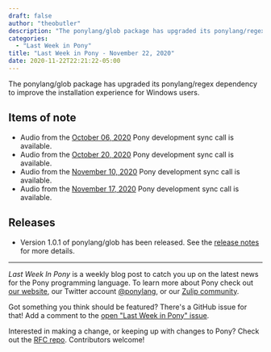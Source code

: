 ```yaml
---
draft: false
author: "theobutler"
description: "The ponylang/glob package has upgraded its ponylang/regex dependency to improve the installation experience for Windows users."
categories:
  - "Last Week in Pony"
title: "Last Week in Pony - November 22, 2020"
date: 2020-11-22T22:21:22-05:00
---
```


The ponylang/glob package has upgraded its ponylang/regex dependency to improve the installation experience for Windows users.
<!-- more -->

## Items of note

- Audio from the [October 06, 2020](https://sync-recordings.ponylang.io/r/2020_10_06.m4a) Pony development sync call is available.
- Audio from the [October 20, 2020](https://sync-recordings.ponylang.io/r/2020_10_20.m4a) Pony development sync call is available.
- Audio from the [November 10, 2020](https://sync-recordings.ponylang.io/r/2020_11_10.m4a) Pony development sync call is available.
- Audio from the [November 17, 2020](https://sync-recordings.ponylang.io/r/2020_11_17.m4a) Pony development sync call is available.

## Releases

- Version 1.0.1 of ponylang/glob has been released.
See the [release notes](https://github.com/ponylang/glob/releases/tag/1.0.1) for more details.

---

_Last Week In Pony_ is a weekly blog post to catch you up on the latest news for the Pony programming language. To learn more about Pony check out [our website](https://ponylang.io), our Twitter account [@ponylang](https://twitter.com/ponylang), or our [Zulip community](https://ponylang.zulipchat.com).

Got something you think should be featured? There's a GitHub issue for that! Add a comment to the [open "Last Week in Pony" issue](https://github.com/ponylang/ponylang.github.io/issues?q=is%3Aissue+is%3Aopen+label%3Alast-week-in-pony).

Interested in making a change, or keeping up with changes to Pony? Check out the [RFC repo](https://github.com/ponylang/rfcs). Contributors welcome!
